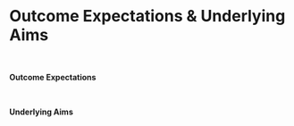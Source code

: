 <br>

# Outcome Expectations & Underlying Aims

<br>

**Outcome Expectations**

<br>

**Underlying Aims**

<br>
<br>

<br>
<br>

<br>
<br>

<br>
<br>
